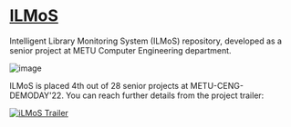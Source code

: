 # [ILMoS](https://senior.ceng.metu.edu.tr/2022/ILMoS/)
Intelligent Library Monitoring System (ILMoS) repository, developed as a senior project at METU Computer Engineering department.

![image](https://user-images.githubusercontent.com/45046996/188746667-33be5366-0097-43ca-8b7a-6c400fea13c3.png)

ILMoS is placed 4th out of 28 senior projects at METU-CENG-DEMODAY'22.
You can reach further details from the project trailer:

[![iLMoS Trailer](https://img.youtube.com/vi/F1NeCTXzkA8/0.jpg)](https://youtu.be/7j5-JUH2v7M)